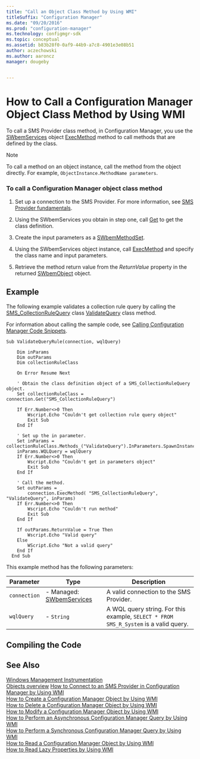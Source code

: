 ```yaml
---
title: "Call an Object Class Method by Using WMI"
titleSuffix: "Configuration Manager"
ms.date: "09/20/2016"
ms.prod: "configuration-manager"
ms.technology: configmgr-sdk
ms.topic: conceptual
ms.assetid: b83b28f0-0af9-44b9-a7c8-4901e3e08b51
author: aczechowski
ms.author: aaroncz
manager: dougeby


---
```

# How to Call a Configuration Manager Object Class Method by Using WMI
To call a SMS Provider class method, in Configuration Manager, you use the [SWbemServices](https://docs.microsoft.com/windows/win32/wmisdk/swbemservices) object [ExecMethod](https://msdn.microsoft.com/library/aa393862.aspx) method to call methods that are defined by the class.  

> [!NOTE]
>  To call a method on an object instance, call the method from the object directly. For example,  `ObjectInstance.MethodName parameters`.  

### To call a Configuration Manager object class method  

1.  Set up a connection to the SMS Provider. For more information, see [SMS Provider fundamentals](sms-provider-fundamentals.md).  

2.  Using the SWbemServices you obtain in step one, call [Get](https://msdn.microsoft.com/library/aa393868.aspx) to get the class definition.  

3.  Create the input parameters as a [SWbemMethodSet](https://msdn.microsoft.com/library/aa393723.aspx).  

4.  Using the SWbemServices object instance, call [ExecMethod](https://msdn.microsoft.com/library/aa393862.aspx) and specify the class name and input parameters.  

5.  Retrieve the method return value from the *ReturnValue* property in the returned [SWbemObject](https://msdn.microsoft.com/library/aa393741.aspx) object.  

## Example  
 The following example validates a collection rule query by calling the [SMS_CollectionRuleQuery](../../../develop/reference/core/clients/collections/sms_collectionrulequery-server-wmi-class.md) class [ValidateQuery](../../../develop/reference/core/clients/collections/validatequery-method-in-class-sms_collectionrulequery.md) class method.  

 For information about calling the sample code, see [Calling Configuration Manager Code Snippets](../../../develop/core/understand/calling-code-snippets.md).  

```vbs  
Sub ValidateQueryRule(connection, wqlQuery)  

    Dim inParams  
    Dim outParams  
    Dim collectionRuleClass  

    On Error Resume Next  

    ' Obtain the class definition object of a SMS_CollectionRuleQuery object.  
    Set collectionRuleClass = connection.Get("SMS_CollectionRuleQuery")  

    If Err.Number<>0 Then  
        Wscript.Echo "Couldn't get collection rule query object"  
        Exit Sub  
    End If  

    ' Set up the in parameter.  
    Set inParams = collectionRuleClass.Methods_("ValidateQuery").InParameters.SpawnInstance_  
    inParams.WQLQuery = wqlQuery  
    If Err.Number<>0 Then  
        Wscript.Echo "Couldn't get in parameters object"  
        Exit Sub  
    End If  

    ' Call the method.  
    Set outParams = _  
        connection.ExecMethod( "SMS_CollectionRuleQuery", "ValidateQuery", inParams)  
    If Err.Number<>0 Then  
        Wscript.Echo "Couldn't run method"  
        Exit Sub  
    End If  

    If outParams.ReturnValue = True Then  
        Wscript.Echo "Valid query"  
    Else   
        WScript.Echo "Not a valid query"  
    End If            
  End Sub  

```  

 This example method has the following parameters:  

|Parameter|Type|Description|  
|---------------|----------|-----------------|  
|`connection`|-   Managed: [SWbemServices](https://docs.microsoft.com/windows/win32/wmisdk/swbemservices)|A valid connection to the SMS Provider.|  
|`wqlQuery`|-   `String`|A WQL query string. For this example, `SELECT * FROM SMS_R_System` is a valid query.|  

## Compiling the Code  

## See Also  
 [Windows Management Instrumentation](/windows/win32/wmisdk/wmi-start-page)   
 [Objects overview](configuration-manager-objects-overview.md)
 [How to Connect to an SMS Provider in Configuration Manager by Using WMI](../../../develop/core/understand/how-to-connect-to-an-sms-provider-in-configuration-manager-by-using-wmi.md)   
 [How to Create a Configuration Manager Object by Using WMI](../../../develop/core/understand/how-to-create-a-configuration-manager-object-by-using-wmi.md)   
 [How to Delete a Configuration Manager Object by Using WMI](../../../develop/core/understand/how-to-delete-a-configuration-manager-object-by-using-wmi.md)   
 [How to Modify a Configuration Manager Object by Using WMI](../../../develop/core/understand/how-to-modify-a-configuration-manager-object-by-using-wmi.md)   
 [How to Perform an Asynchronous Configuration Manager Query by Using WMI](../../../develop/core/understand/how-to-perform-an-asynchronous-configuration-manager-query-by-using-wmi.md)   
 [How to Perform a Synchronous Configuration Manager Query by Using WMI](../../../develop/core/understand/how-to-perform-a-synchronous-configuration-manager-query-by-using-wmi.md)   
 [How to Read a Configuration Manager Object by Using WMI](../../../develop/core/understand/how-to-read-a-configuration-manager-object-by-using-wmi.md)   
 [How to Read Lazy Properties by Using WMI](../../../develop/core/understand/how-to-read-lazy-properties-by-using-wmi.md)   
